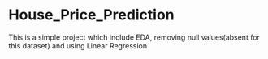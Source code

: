 # House_Price_Prediction
This is a simple project which include EDA, removing null values(absent for this dataset) and using Linear Regression
